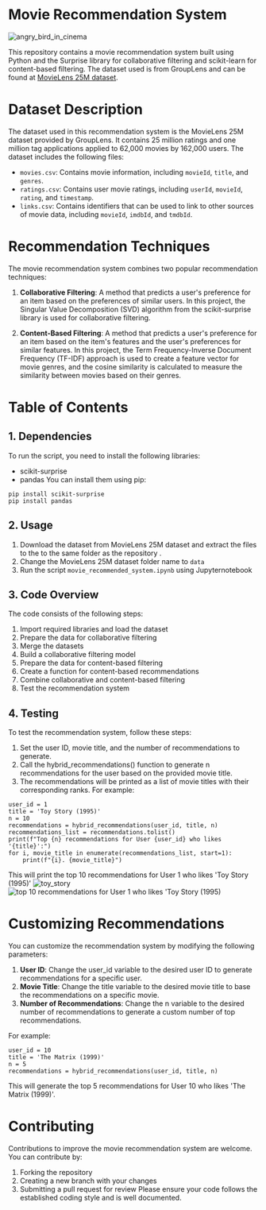 # Movie Recommendation System
![angry_bird_in_cinema](https://media4.giphy.com/media/3o7rc0qU6m5hneMsuc/giphy.gif?cid=ecf05e47r1fe3wtme87wmqv8bgihs7wrz4qdinb7hl4rjcjl&rid=giphy.gif&ct=g)

This repository contains a movie recommendation system built using Python and the Surprise library for collaborative filtering and scikit-learn for content-based filtering. The dataset used is from GroupLens and can be found at [MovieLens 25M dataset](https://grouplens.org/datasets/movielens/25m/).

# Dataset Description

The dataset used in this recommendation system is the MovieLens 25M dataset provided by GroupLens. It contains 25 million ratings and one million tag applications applied to 62,000 movies by 162,000 users. The dataset includes the following files:

- `movies.csv`: Contains movie information, including `movieId`, `title`, and `genres`.
- `ratings.csv`: Contains user movie ratings, including `userId`, `movieId`, `rating`, and `timestamp`.
- `links.csv`: Contains identifiers that can be used to link to other sources of movie data, including `movieId`, `imdbId`, and `tmdbId`.

# Recommendation Techniques
The movie recommendation system combines two popular recommendation techniques:

1. **Collaborative Filtering**: A method that predicts a user's preference for an item based on the preferences of similar users. In this project, the Singular Value Decomposition (SVD) algorithm from the scikit-surprise library is used for collaborative filtering.

2. **Content-Based Filtering**: A method that predicts a user's preference for an item based on the item's features and the user's preferences for similar features. In this project, the Term Frequency-Inverse Document Frequency (TF-IDF) approach is used to create a feature vector for movie genres, and the cosine similarity is calculated to measure the similarity between movies based on their genres.

# Table of Contents
## 1. Dependencies
To run the script, you need to install the following libraries:

- scikit-surprise
- pandas
You can install them using pip:
```
pip install scikit-surprise
pip install pandas
```

## 2. Usage

1. Download the dataset from MovieLens 25M dataset and extract the files to the to the same folder as the repository .
2. Change the MovieLens 25M dataset folder name to `data`
3. Run the script `movie_recommended_system.ipynb` using Jupyternotebook

## 3. Code Overview

The code consists of the following steps:

1. Import required libraries and load the dataset
2. Prepare the data for collaborative filtering 
3. Merge the datasets 
4. Build a collaborative filtering model
5. Prepare the data for content-based filtering
6. Create a function for content-based recommendations
7. Combine collaborative and content-based filtering
8. Test the recommendation system

## 4. Testing

To test the recommendation system, follow these steps:

1. Set the user ID, movie title, and the number of recommendations to generate.
2. Call the hybrid_recommendations() function to generate n recommendations for the user based on the provided movie title.
3. The recommendations will be printed as a list of movie titles with their corresponding ranks.
For example: 

```
user_id = 1
title = 'Toy Story (1995)'
n = 10
recommendations = hybrid_recommendations(user_id, title, n)
recommendations_list = recommendations.tolist()
print(f"Top {n} recommendations for User {user_id} who likes '{title}':")
for i, movie_title in enumerate(recommendations_list, start=1):
    print(f"{i}. {movie_title}")
```
This will print the top 10 recommendations for User 1 who likes 'Toy Story (1995)'
![toy_story](https://media0.giphy.com/media/Jr9saevgSxACA/giphy.gif?cid=ecf05e47mhiuv53omrzda4lvqkfezznynkvxa28ts5eqngj1&rid=giphy.gif&ct=g)
![top 10 recommendations for User 1 who likes 'Toy Story (1995)](https://user-images.githubusercontent.com/125786884/225561770-4f7c2f68-b5b7-4e9e-bac3-b3587f247a97.png)

# Customizing Recommendations
You can customize the recommendation system by modifying the following parameters:

1. **User ID**: Change the user_id variable to the desired user ID to generate recommendations for a specific user.
2. **Movie Title**: Change the title variable to the desired movie title to base the recommendations on a specific movie.
3. **Number of Recommendations**: Change the n variable to the desired number of recommendations to generate a custom number of top recommendations.

For example:

```
user_id = 10
title = 'The Matrix (1999)'
n = 5
recommendations = hybrid_recommendations(user_id, title, n)
```

This will generate the top 5 recommendations for User 10 who likes 'The Matrix (1999)'.

# Contributing
Contributions to improve the movie recommendation system are welcome. You can contribute by:

1. Forking the repository
2. Creating a new branch with your changes
3. Submitting a pull request for review
Please ensure your code follows the established coding style and is well documented.
